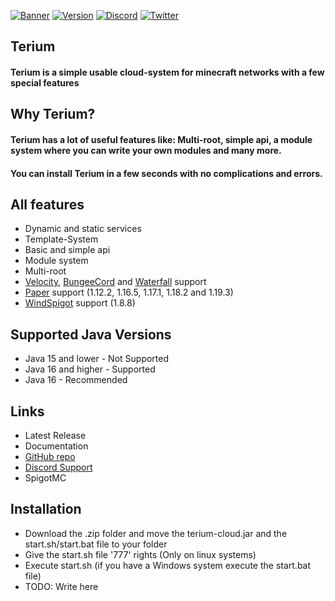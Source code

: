 [![Banner](https://i.imgur.com/xypsvWn.png)](https://terium.cloud)
[![Version](https://img.shields.io/badge/Terium%20Version-v1.0--STABLE%20(NOT%20RELEASED)-blue?style=for-the-badge&logo=appveyor)](https://terium.cloud) [![Discord](https://img.shields.io/badge/Discord%20Server-JOIN%20NOW-%237289da?style=for-the-badge&logo=discord)](https://discord.com/invite/5VrY59sffQ) [![Twitter](https://img.shields.io/twitter/follow/teriumcloud?color=%231DA1F2&logo=twitter&style=for-the-badge)](https://twitter.com/@teriumcloud)

## Terium

#### Terium is a simple usable cloud-system for minecraft networks with a few special features

## Why Terium?

#### Terium has a lot of useful features like: Multi-root, simple api, a module system where you can write your own modules and many more.

#### You can install Terium in a few seconds with no complications and errors.

## All features

- Dynamic and static services
- Template-System
- Basic and simple api
- Module system
- Multi-root
- [Velocity](https://velocitypowered.com), [BungeeCord](https://www.spigotmc.org/wiki/bungeecord/)
  and [Waterfall](https://papermc.io/downloads#Waterfall) support
- [Paper](https://papermc.io) support (1.12.2, 1.16.5, 1.17.1, 1.18.2 and 1.19.3)
- [WindSpigot](https://github.com/Wind-Development/WindSpigot) support (1.8.8)

## Supported Java Versions
- Java 15 and lower - Not Supported
- Java 16 and higher - Supported
- Java 16 - Recommended

## Links

- Latest Release
- Documentation
- [GitHub repo](https://github.com/TeriumCloud/Terium)
- [Discord Support](https://discord.com/invite/5VrY59sffQ)
- SpigotMC

## Installation

- Download the .zip folder and move the terium-cloud.jar and the start.sh/start.bat file to your folder
- Give the start.sh file '777' rights (Only on linux systems)
- Execute start.sh (if you have a Windows system execute the start.bat file)
- TODO: Write here
